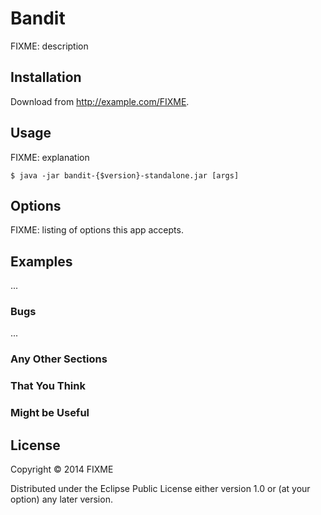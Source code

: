 # Bandit

FIXME: description

## Installation

Download from http://example.com/FIXME.

## Usage

FIXME: explanation

    $ java -jar bandit-{$version}-standalone.jar [args]

## Options

FIXME: listing of options this app accepts.

## Examples

...

### Bugs

...

### Any Other Sections
### That You Think
### Might be Useful

## License

Copyright © 2014 FIXME

Distributed under the Eclipse Public License either version 1.0 or (at
your option) any later version.
